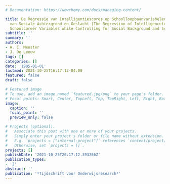 ```yaml
---
# Documentation: https://wowchemy.com/docs/managing-content/

title: De Regressie van Intelligentiescores op Schoolloopbaanvariabelen onder Constanthouding
  van Sociale Achtergrond en Geslacht [The Regression of Intelligencetest Scores on
  Schoolcareer Variables while Controlling for Social Background and Sex]
subtitle: ''
summary: ''
authors:
- A. C. Meester
- J. De Leeuw
tags: []
categories: []
date: '1985-01-01'
lastmod: 2021-10-25T16:17:12-04:00
featured: false
draft: false

# Featured image
# To use, add an image named `featured.jpg/png` to your page's folder.
# Focal points: Smart, Center, TopLeft, Top, TopRight, Left, Right, BottomLeft, Bottom, BottomRight.
image:
  caption: ''
  focal_point: ''
  preview_only: false

# Projects (optional).
#   Associate this post with one or more of your projects.
#   Simply enter your project's folder or file name without extension.
#   E.g. `projects = ["internal-project"]` references `content/project/deep-learning/index.md`.
#   Otherwise, set `projects = []`.
projects: []
publishDate: '2021-10-25T20:17:12.393266Z'
publication_types:
- '2'
abstract: ''
publication: '*Tijdschrift voor Onderwijsresearch*'
---
```

